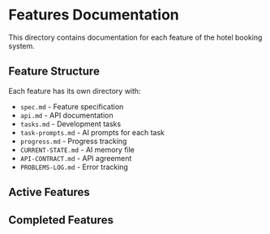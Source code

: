 # Features Documentation

This directory contains documentation for each feature of the hotel booking system.

## Feature Structure
Each feature has its own directory with:
- `spec.md` - Feature specification
- `api.md` - API documentation
- `tasks.md` - Development tasks
- `task-prompts.md` - AI prompts for each task
- `progress.md` - Progress tracking
- `CURRENT-STATE.md` - AI memory file
- `API-CONTRACT.md` - API agreement
- `PROBLEMS-LOG.md` - Error tracking

## Active Features
<!-- List active features here -->

## Completed Features
<!-- List completed features here -->

